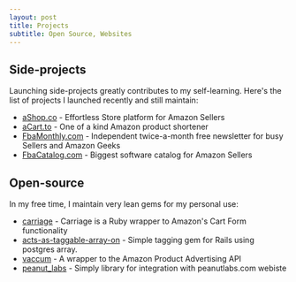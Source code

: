 ```yaml
---
layout: post
title: Projects
subtitle: Open Source, Websites
---
```



## Side-projects
Launching side-projects greatly contributes to my self-learning. Here's the list of projects I launched recently and still maintain:
- [aShop.co](https://www.ashop.co) - Effortless Store platform for Amazon Sellers 
- [aCart.to](https://www.acart.to) - One of a kind Amazon product shortener
- [FbaMonthly.com](https://www.fbamonthly.com) - Independent twice-a-month free newsletter for busy Sellers and Amazon Geeks 
- [FbaCatalog.com](https://www.fbacatalog.com) - Biggest software catalog for Amazon Sellers

## Open-source

In my free time, I maintain very lean gems for my personal use:
- [carriage](https://rubygems.org/gems/carriage) - Carriage is a Ruby wrapper to Amazon's Cart Form functionality
- [acts-as-taggable-array-on](https://rubygems.org/gems/acts-as-taggable-array-on) - Simple tagging gem for Rails using postgres array.
- [vaccum](https://rubygems.org/gems/vacuum) - A wrapper to the Amazon Product Advertising API
- [peanut_labs](https://rubygems.org/gems/peanut_labs) - Simply library for integration with peanutlabs.com webiste
 


